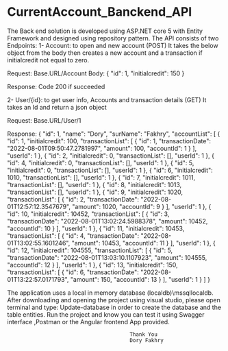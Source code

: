 # CurrentAccount_Banckend_API
The Back end solution is developed using ASP.NET core 5 with Entity Framework and designed using repository pattern.
The API consists of two Endpoints:
1-	Account: to open and new account (POST)
It takes the below object from the body then creates a new account and a transaction if initialcredit not equal to zero.

Request: Base.URL/Account
Body:
{
  "id": 1,
  "initialcredit": 150
}

Response:
Code 200 if succeeded

2-	User/{id}: to get user info, Accounts and transaction details (GET)
It takes an Id and return a json object

Request: Base.URL/User/1

Response:
{
  "id": 1,
  "name": "Dory",
  "surName": "Fakhry",
  "accountList": [
    {
      "id": 1,
      "initialcredit": 100,
      "transactionList": [
        {
          "id": 1,
          "transactionDate": "2022-08-01T09:50:47.2781997",
          "amount": 100,
          "accountId": 1
        }
      ],
      "userId": 1
    },
    {
      "id": 2,
      "initialcredit": 0,
      "transactionList": [],
      "userId": 1
    },
    {
      "id": 4,
      "initialcredit": 0,
      "transactionList": [],
      "userId": 1
    },
    {
      "id": 5,
      "initialcredit": 0,
      "transactionList": [],
      "userId": 1
    },
    {
      "id": 6,
      "initialcredit": 1010,
      "transactionList": [],
      "userId": 1
    },
    {
      "id": 7,
      "initialcredit": 1011,
      "transactionList": [],
      "userId": 1
    },
    {
      "id": 8,
      "initialcredit": 1013,
      "transactionList": [],
      "userId": 1
    },
    {
      "id": 9,
      "initialcredit": 1020,
      "transactionList": [
        {
          "id": 2,
          "transactionDate": "2022-08-01T12:57:12.3547679",
          "amount": 1020,
          "accountId": 9
        }
      ],
      "userId": 1
    },
    {
      "id": 10,
      "initialcredit": 10452,
      "transactionList": [
        {
          "id": 3,
          "transactionDate": "2022-08-01T13:02:24.5988378",
          "amount": 10452,
          "accountId": 10
        }
      ],
      "userId": 1
    },
    {
      "id": 11,
      "initialcredit": 10453,
      "transactionList": [
        {
          "id": 4,
          "transactionDate": "2022-08-01T13:02:55.1601246",
          "amount": 10453,
          "accountId": 11
        }
      ],
      "userId": 1
    },
    {
      "id": 12,
      "initialcredit": 104555,
      "transactionList": [
        {
          "id": 5,
          "transactionDate": "2022-08-01T13:03:10.1107923",
          "amount": 104555,
          "accountId": 12
        }
      ],
      "userId": 1
    },
    {
      "id": 13,
      "initialcredit": 150,
      "transactionList": [
        {
          "id": 6,
          "transactionDate": "2022-08-01T13:22:57.0171793",
          "amount": 150,
          "accountId": 13
        }
      ],
      "userId": 1
    }
  ]
}

The application uses a local in memory database (localdb)\\mssqllocaldb.
After downloading and opening the project using visual studio, please open terminal and type:
Update-database in order to create the database and the table entities.
Run the project and know you can test it using Swagger interface ,Postman or the Angular frontend App provided.

											Thank You
											Dory Fakhry
